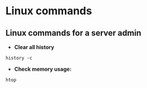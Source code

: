# Linux commands

## Linux commands for a server admin

* **Clear all history**

```text
history -c
```

* **Check memory usage:**

```text
htop
```


